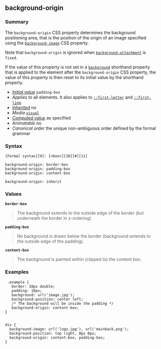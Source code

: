 ## background-origin

### Summary

The `background-origin` CSS property determines the background positioning area, that is the position of the origin of an image specified using the [`background-image`][0] CSS property.

Note that `background-origin` is ignored when [`background-attachment`][1] is ``fixed``.

If the value of this property is not set in a [`background`][2] shorthand property that is applied to the element after the `background-origin` CSS property, the value of this property is then reset to its initial value by the shorthand property.

* _[Initial value][3]_ `padding-box` 
* _Applies to_ all elements. It also applies to [`::first-letter`][4] and [`::first-line`][5]. 
* _[Inherited][6]_ no 
* _Media_ [`visual`][7] 
* _[Computed value][8]_ as specified 
* _Animatable_ no 
* _Canonical order_ the unique non-ambiguous order defined by the formal grammar

### Syntax

    [Formal syntax][9]: [<box>][10][#][11]

    background-origin: border-box
    background-origin: padding-box
    background-origin: content-box
    
    background-origin: inherit
    

### Values

**`border-box`**

> The background extends to the outside edge of the border (but underneath the border in z-ordering).

**`padding-box`**

> No background is drawn below the border (background extends to the outside edge of the padding).

**`content-box`**

> The background is painted within (clipped to) the content box.

### Examples

     .example {
       border: 10px double;
       padding: 10px;
       background: url('image.jpg');
       background-position: center left;
       /* The background will be inside the padding */ 
       background-origin: content-box;
    }
    

    div {
      background-image: url('logo.jpg'), url('mainback.png');
      background-position: top right, 0px 0px;
      background-origin: content-box, padding-box;
    }



[0]: https://developer.mozilla.org/en/docs/Web/CSS/background-image "The CSS background-image property sets one or several background images for an element. The images are drawn on stacking context layers on top of each other. The first layer specified is drawn as if it is closest to the user. The borders of the element are then drawn on top of them, and the background-color is drawn beneath them."
[1]: https://developer.mozilla.org/en/docs/Web/CSS/background-attachment "If a background-image is specified, the background-attachment CSS property determines whether that image's position is fixed within the viewport, or scrolls along with its containing block."
[2]: https://developer.mozilla.org/en/docs/Web/CSS/background "The background CSS property is a shorthand for setting the individual background values in a single place in the style sheet. background can be used to set the values for one or more of: background-clip, background-color, background-image, background-origin, background-position, background-repeat, background-size, and background-attachment."
[3]: https://developer.mozilla.org/en/docs/CSS/initial_value
[4]: https://developer.mozilla.org/en/docs/Web/CSS/::first-letter "The ::first-letter CSS pseudo-element selects the first letter of the first line of a block, if it is not preceded by any other content (such as images or inline tables) on its line."
[5]: https://developer.mozilla.org/en/docs/Web/CSS/::first-line "The ::first-line CSS pseudo-element applies styles only to the first line of an element. The amount of the text on the first line depends of numerous factors, like the width of the elements or of the document, but also of the font size of the text. As all pseudo-elements, the selectors containing ::first-line does not match any real HTML element."
[6]: https://developer.mozilla.org/en/docs/CSS/inheritance
[7]: https://developer.mozilla.org/en/docs/CSS/@media#Media_groups
[8]: https://developer.mozilla.org/en/docs/CSS/computed_value
[9]: https://developer.mozilla.org/en/docs/CSS/Value_definition_syntax "CSS/Value_definition_syntax"
[10]: https://developer.mozilla.org/en/docs/CSS/CSS_values_syntax#syntax-box "border-box | padding-box | content-box"
[11]: https://developer.mozilla.org/en/docs/CSS/Value_definition_syntax#Hash_mark_(.23) "Hash mark multiplier: the previous entity may appear 0, 1 or several times, each occurence being separated from the previous one by a comma"